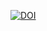 

[![DOI](https://zenodo.org/badge/DOI/10.5281/zenodo.10204398.svg)](https://doi.org/10.5281/zenodo.10204398)

